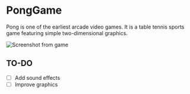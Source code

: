 # PongGame

Pong is one of the earliest arcade video games. It is a table tennis sports game featuring simple two-dimensional graphics. 

![Screenshot from game](https://i.imgur.com/8gAugJ2.png)

## TO-DO

- [ ] Add sound effects
- [ ] Improve graphics
